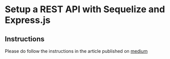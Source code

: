 # Setup a REST API with Sequelize and Express.js

## Instructions
Please do follow the instructions in the article published on [medium](https://medium.com/infocentric/setup-a-rest-api-with-sequelize-and-express-js-fae06d08c0a7)
